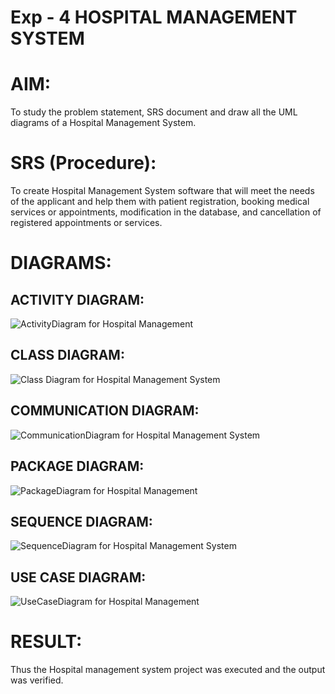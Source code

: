 # Exp - 4 HOSPITAL MANAGEMENT SYSTEM

# AIM:
To study the problem statement, SRS document and draw all the UML diagrams of a Hospital Management System.

# SRS (Procedure):
To create Hospital Management System software that will meet the needs of the applicant and help them with patient registration, booking medical services or appointments, modification in the database, and cancellation of registered appointments or services.

# DIAGRAMS:

## ACTIVITY DIAGRAM:
![ActivityDiagram for Hospital Management](https://github.com/user-attachments/assets/ded3838c-f11e-4990-9443-2ed60841606e)

## CLASS DIAGRAM:
![Class Diagram for Hospital Management System](https://github.com/user-attachments/assets/d0dc52da-523d-4009-9699-ee72da2f932c)

## COMMUNICATION DIAGRAM:
![CommunicationDiagram for Hospital Management System](https://github.com/user-attachments/assets/75daff59-7333-4566-9b27-03ca07a8e311)

## PACKAGE DIAGRAM:
![PackageDiagram for Hospital Management](https://github.com/user-attachments/assets/2bedc824-1a02-40df-a9ea-626b1195ea11)

## SEQUENCE DIAGRAM:
![SequenceDiagram for Hospital Management System](https://github.com/user-attachments/assets/faaba333-d65f-4f16-9ded-84a8a4009638)

## USE CASE DIAGRAM:
![UseCaseDiagram for Hospital Management](https://github.com/user-attachments/assets/5b1c5562-aaa1-4bd7-af00-7822ae3c1658)


# RESULT:
Thus the Hospital management system project was executed and the output was verified.
